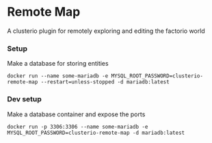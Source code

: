 ﻿# Remote Map

A clusterio plugin for remotely exploring and editing the factorio world

### Setup

Make a database for storing entities

    docker run --name some-mariadb -e MYSQL_ROOT_PASSWORD=clusterio-remote-map --restart=unless-stopped -d mariadb:latest

### Dev setup

Make a database container and expose the ports

    docker run -p 3306:3306 --name some-mariadb -e MYSQL_ROOT_PASSWORD=clusterio-remote-map -d mariadb:latest
